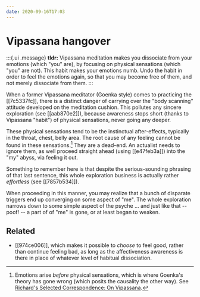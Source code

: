 ```yaml
---
date: 2020-09-16T17:03
---
```


# Vipassana hangover

:::{.ui .message}
**tldr:** Vipassana meditation makes you dissociate from your emotions (which "you" are), by focusing on physical sensations (which "you" are not). This habit makes your emotions numb. Undo the habit in order to feel the emotions again, so that you may become free of them, and not merely dissociate from them.
:::

When a former Vipassana meditator (Goenka style) comes to practicing the [[7c5337fc]], there is a distinct danger of carrying over the "body scanning" attitude developed on the meditation cushion. This pollutes any sincere exploration (see [[aab870e2]]), because awareness stops short (thanks to Vipassana "habit") of physical sensations, never going any deeper.

These physical sensations tend to be the instinctual after-effects, typically in the throat, chest, belly area. The root cause of any feeling cannot be found in these sensations.[^aft] They are a dead-end. An actualist needs to ignore them, as well proceed straight ahead (using [[e47feb3a]]) into the "my" abyss, via feeling it out.

Something to remember here is that despite the serious-sounding phrasing of that last sentence, this whole exploration business is actually rather *effortless* (see [[7857b534]]). 

When proceeding in this manner, you may realize that a bunch of disparate triggers end up converging on some aspect of "me". The whole exploration narrows down to some simple aspect of the psyche ... and just like that -- poof! -- a part of of "me" is gone, or at least began to weaken.

[^aft]: Emotions arise *before* physical sensations, which is where Goenka's theory has gone wrong (which posits the causality the other way). See [Richard's Selected Correspondence: On Vipassana][aftref].

[aftref]: http://actualfreedom.com.au/richard/selectedcorrespondence/sc-vipassana.htm

## Related

* [[974ce006]], which makes it possible to *choose* to feel good, rather than continue feeling bad, as long as the affectiveness awareness is there in place of whatever level of habitual dissociation.